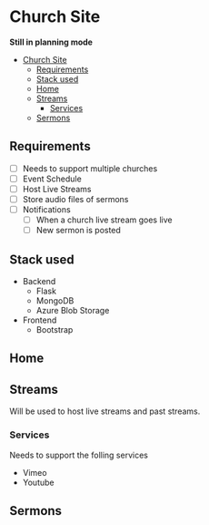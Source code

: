 # Church Site
**Still in planning mode**

- [Church Site](#church-site)
  - [Requirements](#requirements)
  - [Stack used](#stack-used)
  - [Home](#home)
  - [Streams](#streams)
    - [Services](#services)
  - [Sermons](#sermons)

## Requirements
- [ ] Needs to support multiple churches
- [ ] Event Schedule
- [ ] Host Live Streams
- [ ] Store audio files of sermons
- [ ] Notifications
  - [ ] When a church live stream goes live
  - [ ] New sermon is posted

## Stack used
- Backend
  - Flask
  - MongoDB
  - Azure Blob Storage
- Frontend
  - Bootstrap

## Home

## Streams
Will be used to host live streams and past streams.

### Services
Needs to support the folling services
- Vimeo
- Youtube

## Sermons
